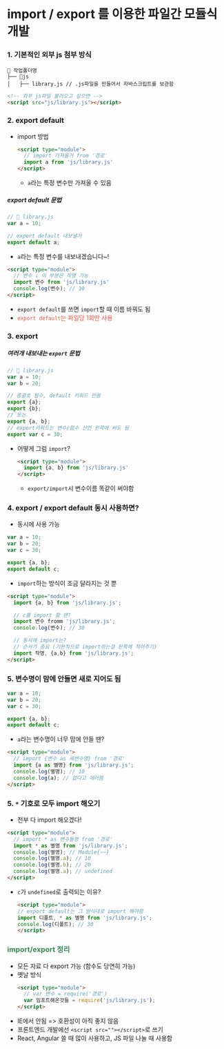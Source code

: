 import / export 를 이용한 파일간 모듈식 개발
==

### 1. 기본적인 외부 js 첨부 방식
```
📁 작업폴더명
├── 📁js
│   ├── library.js // .js파일을 만들어서 자바스크립트를 보관함
```
```html {.line-numbers}
<!-- 외부 js파일 불러오고 싶으면 -->
<script src="js/library.js"></script>
```
### 2. export default
- import 방법
  ```html {.line-numbers}
  <script type="module">
    // import 가져올거 from '경로'
    import a from 'js/library.js'
  </script>
  ```
  - `a`라는 특정 변수만 가져올 수 있음
##### export default 문법
```js {.line-numbers}
// 📄 library.js
var a = 10;

// export default 내보낼거
export default a;
```
- `a`라는 특정 변수를 내보내겠습니다~!
```html {.line-numbers}
<script type="module">
  // 변수 ↓ 이 부분은 작명 가능
  import 변수 from 'js/library.js'
  console.log(변수); // 10
</script>
```
- `export default`를 쓰면 `import`할 때 이름 바꿔도 됨
- <span style="color:#f84d3a;">`export default`는 파일당 1회만 사용</spa>

### 3. export
##### 여러개 내보내는 `export` 문법
```js {.line-numbers}
// 📄 library.js
var a = 10;
var b = 20;

// 중괄호 필수, default 키워드 안씀
export {a};
export {b};
// 또는
export {a, b};
// export키워드는 변수/함수 선언 왼쪽에 써도 됨
export var c = 30;
```
- 어떻게 그럼 `import`?
  ```html {.line-numbers}
  <script type="module">
    import {a, b} from 'js/library.js'
  </script>
  ```
  - `export/import`시 변수이름 똑같이 써야함

### 4. export / export default 동시 사용하면?
- 동시에 사용 가능
```js {.line-numbers}
var a = 10;
var b = 20;
var c = 30;

export {a, b};
export default c;
```
- `import`하는 방식이 조금 달라지는 것 뿐
```html {.line-numbers}
<script type="module">
  import {a, b} from 'js/library.js';

  // c를 import 할 땐?
  import 변수 fromm 'js/library.js';
  console.log(변수); // 30

  // 동시에 import는?
  // 순서가 중요 (기본적으로 import하는걸 왼쪽에 적어주기)
  import 작명, {a,b} from 'js/library.js';
</script>
```
### 5. 변수명이 맘에 안들면 새로 지어도 됨
```js {.line-numbers}
var a = 10;
var b = 20;
var c = 30;

export {a, b};
export default c;
```
- `a`라는 변수명이 너무 맘에 안들 땐?
```html {.line-numbers}
<script type="module">
  // import {변수 as 새변수명} from '경로'
  import {a as 별명} from 'js/library.js';
  console.log(별명); // 10
  console.log(a); // 없다고 에러뜸
</script>
```
### 5. `*` 기호로 모두 import 해오기 
- 전부 다 import 해오겠다!
```html {.line-numbers}
<script type="module">
  // import * as 변수들명 from '경로'
  import * as 별명 from 'js/library.js';
  console.log(별명); // Module{~~}
  console.log(별명.a); // 10
  console.log(별명.b); // 20
  console.log(별명.a); // undefined
</script>
```
- `c`가 `undefined`로 출력되는 이유?
  ```html {.line-numbers}
  <script type="module">
  // export default는 그 방식대로 import 해야함
  import 디폴트, * as 별명 from 'js/library.js';
  console.log(디폴트); // 30
  </script> 
  ```

### <span style="color:#348b58">import/export 정리</span>
- 모든 자료 다 export 가능 (함수도 당연히 가능)
- 옛날 방식
  ```html {.line-numbers}
  <script type="module">
    // var 변수 = require('경로')
    var 임포트해온것들 = require('js/library.js');
  </script>
  ```
- IE에서 안됨 => 호환성이 아직 좋지 않음
- 프론트엔드 개발에선 `<script src=""></script>`로 쓰기
- React, Angular 쓸 때 많이 사용하고, JS 파일 나눌 때 사용함
